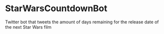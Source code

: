 # StarWarsCountdownBot
Twitter bot that tweets the amount of days remaining for the release date of the next Star Wars film
